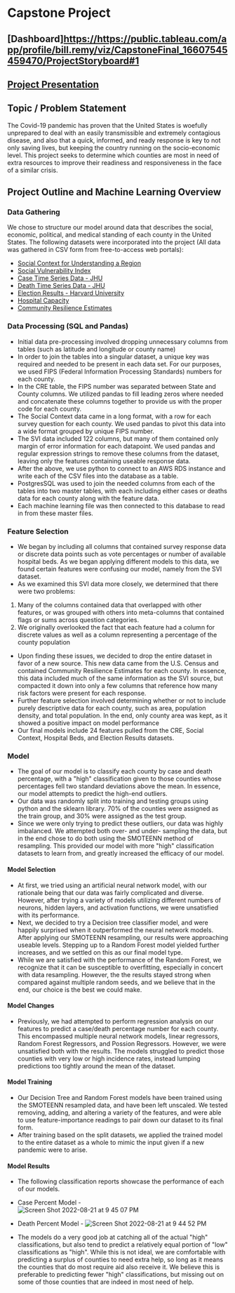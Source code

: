 # Capstone Project 
## [Dashboard]<https://https://public.tableau.com/app/profile/bill.remy/viz/CapstoneFinal_16607545459470/ProjectStoryboard#1>
## [Project Presentation](https://docs.google.com/presentation/d/1kE4QF0gfoAloIRoChRrmSqW5rIKJxH974ZjqdPmSTww/edit#slide=id.g143434d59db_2_13)

## Topic / Problem Statement

The Covid-19 pandemic has proven that the United States is woefully unprepared to deal with an easily transmissible and extremely contagious disease, and also that a quick, informed, and ready response is key to not only saving lives, but keeping the country running on the socio-economic level. This project seeks to determine which counties are most in need of extra resources to improve their readiness and responsiveness in the face of a similar crisis.

## Project Outline and Machine Learning Overview
### Data Gathering
We chose to structure our model around data that describes the social, economic, political, and medical standing of each county in the United States. The following datasets were incorporated into the project (All data was gathered in CSV form from free-to-access web portals):
- [Social Context for Understanding a Region](https://www.statsamerica.org/downloads/default.aspx)
- [Social Vulnerability Index](https://www.atsdr.cdc.gov/placeandhealth/svi/)
- [Case Time Series Data - JHU]( https://github.com/CSSEGISandData/COVID-19/blob/master/csse_covid_19_data/csse_covid_19_time_series/time_series_covid19_confirmed_US.csv)
- [Death Time Series Data - JHU](https://github.com/CSSEGISandData/COVID-19/blob/master/csse_covid_19_data/csse_covid_19_time_series/time_series_covid19_deaths_US.csv)
- [Election Results - Harvard University](https://dataverse.harvard.edu/dataset.xhtml?persistentId=doi:10.7910/DVN/VOQCHQ)
- [Hospital Capacity](https://hifld-geoplatform.opendata.arcgis.com/datasets/geoplatform::hospitals/about)
- [Community Resilience Estimates](https://uscensus.maps.arcgis.com/home/item.html?id=36d5cbbcd9fd440e91d87edd8bc9c801#overview)

### Data Processing (SQL and Pandas)
- Initial data pre-processing involved dropping unnecessary columns from tables (such as latitude and longitude or county name)
- In order to join the tables into a singular dataset, a unique key was required and needed to be present in each data set. For our purposes, we used FIPS (Federal Information Processing Standards) numbers for each county.
- In the CRE table, the FIPS number was separated between State and County columns. We utilized pandas to fill leading zeros where needed and concatenate these columns together to provide us with the proper code for each county.
- The Social Context data came in a long format, with a row for each survey question for each county. We used pandas to pivot this data into a wide format grouped by unique FIPS number.
- The SVI data included 122 columns, but many of them contained only margin of error information for each datapoint. We used pandas and regular expression strings to remove these columns from the dataset, leaving only the features containing useable response data.
- After the above, we use python to connect to an AWS RDS instance and write each of the CSV files into the database as a table.
- PostgresSQL was used to join the needed columns from each of the tables into two master tables, with each including either cases or deaths data for each county along with the feature data.
- Each machine learning file was then connected to this database to read in from these master files.
### Feature Selection
- We began by including all columns that contained survey response data or discrete data points such as vote percentages or number of available hospital beds. As we began applying different models to this data, we found certain features were confusing our model, namely from the SVI dataset. 
- As we examined this SVI data more closely, we determined that there were two problems: 
 1. Many of the columns contained data that overlapped with other features, or was grouped with others into meta-columns that contained flags or sums across question categories.
 2. We originally overlooked the fact that each feature had a column for discrete values as well as a column representing a percentage of the county population
- Upon finding these issues, we decided to drop the entire dataset in favor of a new source. This new data came from the U.S. Census and contained Community Resilience Estimates for each county. In essence, this data included much of the same information as the SVI source, but compacted it down into only a few columns that reference how many risk factors were present for each response. 
- Further feature selection involved determining whether or not to include purely descriptive data for each county, such as area, population density, and total population. In the end, only county area was kept, as it showed a positive impact on model performance
- Our final models include 24 features pulled from the CRE, Social Context, Hospital Beds, and Election Results datasets.

### Model 
- The goal of our model is to classify each county by case and death percentage, with a "high" classification given to those counties whose percentages fell two standard deviations above the mean. In essence, our model attempts to predict the high-end outliers.
- Our data was randomly split into training and testing groups using python and the sklearn library. 70% of the counties were assigned as the train group, and 30% were assigned as the test group.
- Since we were only trying to predict these outliers, our data was highly imbalanced. We attempted both over- and under- sampling the data, but in the end chose to do both using the SMOTEENN method of resampling. This provided our model with more "high" classification datasets to learn from, and greatly increased the efficacy of our model.

#### Model Selection
- At first, we tried using an artificial neural network model, with our rationale being that our data was fairly complicated and diverse. However, after trying a variety of models utilizing different numbers of neurons, hidden layers, and activation functions, we were unsatisfied with its performance.
- Next, we decided to try a Decision tree classifier model, and were happily surprised when it outperformed the neural network models. After applying our SMOTEENN resampling, our results were approaching useable levels. Stepping up to a Random Forest model yielded further increases, and we settled on this as our final model type.
- While we are satisfied with the performance of the Random Forest, we recognize that it can be susceptible to overfitting, especially in concert with data resampling. However, the the results stayed strong when compared against multiple random seeds, and we believe that in the end, our choice is the best we could make. 

#### Model Changes
- Previously, we had attempted to perform regression analysis on our features to predict a case/death percentage number for each county. This encompassed multiple neural network models, linear regressors, Random Forest Regressors, and Possion Regressors. However, we were unsatisfied both with the results. The models struggled to predict those counties with very low or high incidence rates, instead lumping predictions too tightly around the mean of the dataset.  
#### Model Training
- Our Decision Tree and Random Forest models have been trained using the SMOTEENN resampled data, and have been left unscaled. We tested removing, adding, and altering a variety of the features, and were able to use feature-importance readings to pair down our dataset to its final form.
- After training based on the split datasets, we applied the trained model to the entire dataset as a whole to mimic the input given if a new pandemic were to arise. 
#### Model Results
- The following classification reports showcase the performance of each of our models.
- Case Percent Model -  
![Screen Shot 2022-08-21 at 9 45 07 PM](https://user-images.githubusercontent.com/100643755/185841202-706d1eaf-fd62-463d-ad35-19408a934e69.png)


- Death Percent Model - 
![Screen Shot 2022-08-21 at 9 44 52 PM](https://user-images.githubusercontent.com/100643755/185841191-232f944f-d899-4984-b355-2125f6639abd.png)

- The models do a very good job at catching all of the actual "high" classifications, but also tend to predict a relatively equal portion of "low" classifications as "high". While this is not ideal, we are comfortable with predicting a surplus of counties to need extra help, so long as it means the counties that do most require aid also receive it. We believe this is preferable to predicting fewer "high" classifications, but missing out on some of those counties that are indeed in most need of help.

